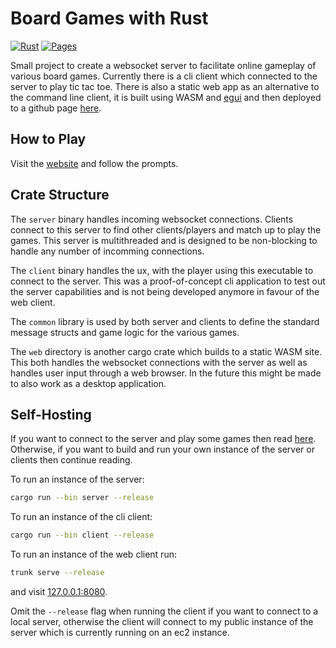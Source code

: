 # Board Games with Rust

[![Rust](https://github.com/maygoo/board-games-rust/actions/workflows/rust.yml/badge.svg)](https://github.com/maygoo/board-games-rust/actions/workflows/rust.yml)
[![Pages](https://github.com/maygoo/board-games-rust/actions/workflows/pages.yml/badge.svg)](https://maygoo.github.io/board-games-rust/)

Small project to create a websocket server to facilitate online gameplay of various board games. Currently there is a cli client which connected to the server to play tic tac toe. There is also a static web app as an alternative to the command line client, it is built using WASM and [egui](https://github.com/emilk/egui) and then deployed to a github page [here](https://maygoo.github.io/board-games-rust/).

## How to Play

Visit the [website](https://maygoo.github.io/board-games-rust/) and follow the prompts.

## Crate Structure

The `server` binary handles incoming websocket connections. Clients connect to this server to find other clients/players and match up to play the games. This server is multithreaded and is designed to be non-blocking to handle any number of incomming connections.

The `client` binary handles the ux, with the player using this executable to connect to the server. This was a proof-of-concept cli application to test out the server capabilities and is not being developed anymore in favour of the web client.

The `common` library is used by both server and clients to define the standard message structs and game logic for the various games.

The `web` directory is another cargo crate which builds to a static WASM site. This both handles the websocket connections with the server as well as handles user input through a web browser. In the future this might be made to also work as a desktop application.

## Self-Hosting

If you want to connect to the server and play some games then read [here](#how-to-play). Otherwise, if you want to build and run your own instance of the server or clients then continue reading.

To run an instance of the server:

```bash
cargo run --bin server --release
```

To run an instance of the cli client:

```bash
cargo run --bin client --release
```

To run an instance of the web client run:

```bash
trunk serve --release
```

and visit [127.0.0.1:8080](127.0.0.1:8080).

Omit the `--release` flag when running the client if you want to connect to a local server, otherwise the client will connect to my public instance of the server which is currently running on an ec2 instance.
